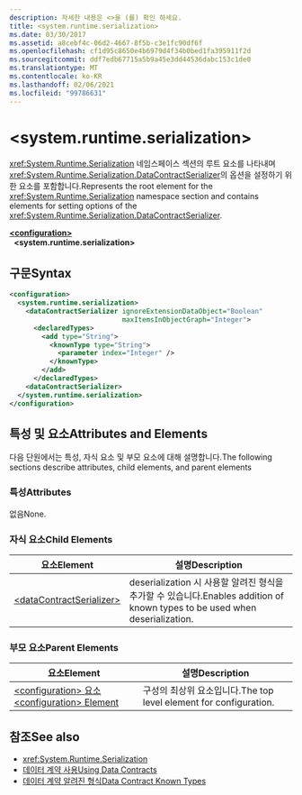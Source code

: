 ```yaml
---
description: 자세한 내용은 <>을 (를) 확인 하세요.
title: <system.runtime.serialization>
ms.date: 03/30/2017
ms.assetid: a8cebf4c-06d2-4667-8f5b-c3e1fc90df6f
ms.openlocfilehash: cf1d95c8650e4b6979d4f34b0bed1fa395911f2d
ms.sourcegitcommit: ddf7edb67715a5b9a45e3dd44536dabc153c1de0
ms.translationtype: MT
ms.contentlocale: ko-KR
ms.lasthandoff: 02/06/2021
ms.locfileid: "99786631"
---
```

# \<system.runtime.serialization>

<span data-ttu-id="50321-103"><xref:System.Runtime.Serialization> 네임스페이스 섹션의 루트 요소를 나타내며 <xref:System.Runtime.Serialization.DataContractSerializer>의 옵션을 설정하기 위한 요소를 포함합니다.</span><span class="sxs-lookup"><span data-stu-id="50321-103">Represents the root element for the <xref:System.Runtime.Serialization> namespace section and contains elements for setting options of the <xref:System.Runtime.Serialization.DataContractSerializer>.</span></span>  

[**\<configuration>**](../configuration-element.md)\
&nbsp;&nbsp;**\<system.runtime.serialization>**  
  
## <a name="syntax"></a><span data-ttu-id="50321-104">구문</span><span class="sxs-lookup"><span data-stu-id="50321-104">Syntax</span></span>  
  
```xml  
<configuration>
  <system.runtime.serialization>
    <dataContractSerializer ignoreExtensionDataObject="Boolean"
                            maxItemsInObjectGraph="Integer">
      <declaredTypes>
        <add type="String">
          <knownType type="String">
            <parameter index="Integer" />
          </knownType>
        </add>
      </declaredTypes>
    <dataContractSerializer>
  </system.runtime.serialization>
</configuration>
```  
  
## <a name="attributes-and-elements"></a><span data-ttu-id="50321-105">특성 및 요소</span><span class="sxs-lookup"><span data-stu-id="50321-105">Attributes and Elements</span></span>  

 <span data-ttu-id="50321-106">다음 단원에서는 특성, 자식 요소 및 부모 요소에 대해 설명합니다.</span><span class="sxs-lookup"><span data-stu-id="50321-106">The following sections describe attributes, child elements, and parent elements</span></span>  
  
### <a name="attributes"></a><span data-ttu-id="50321-107">특성</span><span class="sxs-lookup"><span data-stu-id="50321-107">Attributes</span></span>  

 <span data-ttu-id="50321-108">없음</span><span class="sxs-lookup"><span data-stu-id="50321-108">None.</span></span>  
  
### <a name="child-elements"></a><span data-ttu-id="50321-109">자식 요소</span><span class="sxs-lookup"><span data-stu-id="50321-109">Child Elements</span></span>  
  
|<span data-ttu-id="50321-110">요소</span><span class="sxs-lookup"><span data-stu-id="50321-110">Element</span></span>|<span data-ttu-id="50321-111">설명</span><span class="sxs-lookup"><span data-stu-id="50321-111">Description</span></span>|  
|-------------|-----------------|  
|[\<dataContractSerializer>](datacontractserializer-of-system-runtime-serialization.md)|<span data-ttu-id="50321-112">deserialization 시 사용할 알려진 형식을 추가할 수 있습니다.</span><span class="sxs-lookup"><span data-stu-id="50321-112">Enables addition of known types to be used when deserialization.</span></span>|  
  
### <a name="parent-elements"></a><span data-ttu-id="50321-113">부모 요소</span><span class="sxs-lookup"><span data-stu-id="50321-113">Parent Elements</span></span>  
  
|<span data-ttu-id="50321-114">요소</span><span class="sxs-lookup"><span data-stu-id="50321-114">Element</span></span>|<span data-ttu-id="50321-115">설명</span><span class="sxs-lookup"><span data-stu-id="50321-115">Description</span></span>|  
|-------------|-----------------|  
|[<span data-ttu-id="50321-116">\<configuration> 요소</span><span class="sxs-lookup"><span data-stu-id="50321-116">\<configuration> Element</span></span>](../configuration-element.md)|<span data-ttu-id="50321-117">구성의 최상위 요소입니다.</span><span class="sxs-lookup"><span data-stu-id="50321-117">The top level element for configuration.</span></span>|  
  
## <a name="see-also"></a><span data-ttu-id="50321-118">참조</span><span class="sxs-lookup"><span data-stu-id="50321-118">See also</span></span>

- <xref:System.Runtime.Serialization>
- [<span data-ttu-id="50321-119">데이터 계약 사용</span><span class="sxs-lookup"><span data-stu-id="50321-119">Using Data Contracts</span></span>](../../../wcf/feature-details/using-data-contracts.md)
- [<span data-ttu-id="50321-120">데이터 계약 알려진 형식</span><span class="sxs-lookup"><span data-stu-id="50321-120">Data Contract Known Types</span></span>](../../../wcf/feature-details/data-contract-known-types.md)

